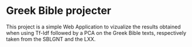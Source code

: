 # Greek Bible projecter

This project is a simple Web Application to vizualize the results obtained when using Tf-Idf followed by a PCA on the Greek Bible texts, respectively taken from the SBLGNT and the LXX.
